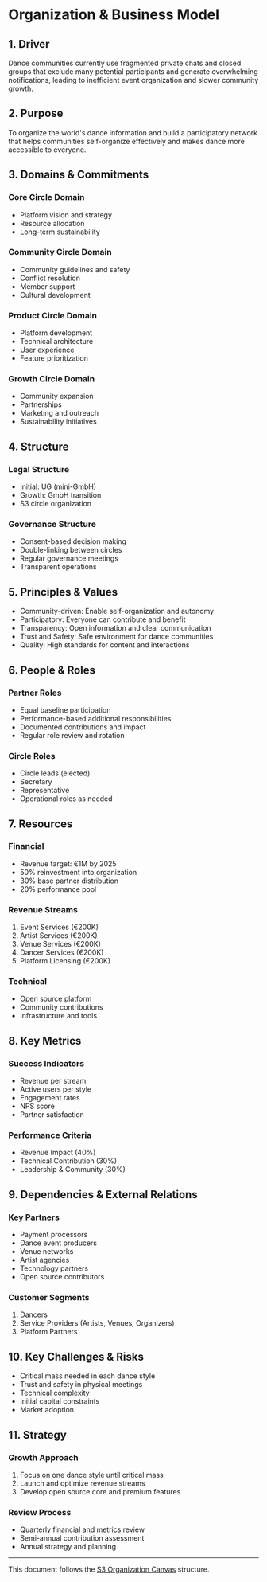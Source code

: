 # Organization & Business Model

## 1. Driver

Dance communities currently use fragmented private chats and closed groups that exclude many potential participants and generate overwhelming notifications, leading to inefficient event organization and slower community growth.

## 2. Purpose

To organize the world's dance information and build a participatory network that helps communities self-organize effectively and makes dance more accessible to everyone.

## 3. Domains & Commitments

### Core Circle Domain

- Platform vision and strategy
- Resource allocation
- Long-term sustainability

### Community Circle Domain

- Community guidelines and safety
- Conflict resolution
- Member support
- Cultural development

### Product Circle Domain

- Platform development
- Technical architecture
- User experience
- Feature prioritization

### Growth Circle Domain

- Community expansion
- Partnerships
- Marketing and outreach
- Sustainability initiatives

## 4. Structure

### Legal Structure

- Initial: UG (mini-GmbH)
- Growth: GmbH transition
- S3 circle organization

### Governance Structure

- Consent-based decision making
- Double-linking between circles
- Regular governance meetings
- Transparent operations

## 5. Principles & Values

- Community-driven: Enable self-organization and autonomy
- Participatory: Everyone can contribute and benefit
- Transparency: Open information and clear communication
- Trust and Safety: Safe environment for dance communities
- Quality: High standards for content and interactions

## 6. People & Roles

### Partner Roles

- Equal baseline participation
- Performance-based additional responsibilities
- Documented contributions and impact
- Regular role review and rotation

### Circle Roles

- Circle leads (elected)
- Secretary
- Representative
- Operational roles as needed

## 7. Resources

### Financial

- Revenue target: €1M by 2025
- 50% reinvestment into organization
- 30% base partner distribution
- 20% performance pool

### Revenue Streams

1. Event Services (€200K)
2. Artist Services (€200K)
3. Venue Services (€200K)
4. Dancer Services (€200K)
5. Platform Licensing (€200K)

### Technical

- Open source platform
- Community contributions
- Infrastructure and tools

## 8. Key Metrics

### Success Indicators

- Revenue per stream
- Active users per style
- Engagement rates
- NPS score
- Partner satisfaction

### Performance Criteria

- Revenue Impact (40%)
- Technical Contribution (30%)
- Leadership & Community (30%)

## 9. Dependencies & External Relations

### Key Partners

- Payment processors
- Dance event producers
- Venue networks
- Artist agencies
- Technology partners
- Open source contributors

### Customer Segments

1. Dancers
2. Service Providers (Artists, Venues, Organizers)
3. Platform Partners

## 10. Key Challenges & Risks

- Critical mass needed in each dance style
- Trust and safety in physical meetings
- Technical complexity
- Initial capital constraints
- Market adoption

## 11. Strategy

### Growth Approach

1. Focus on one dance style until critical mass
2. Launch and optimize revenue streams
3. Develop open source core and premium features

### Review Process

- Quarterly financial and metrics review
- Semi-annual contribution assessment
- Annual strategy and planning

---

This document follows the [S3 Organization Canvas](https://s3canvas.sociocracy30.org/s3-organization-canvas.html) structure.
